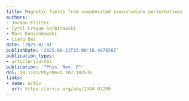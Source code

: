 ```yaml
---
title: Magnetic fields from compensated isocurvature perturbations
authors:
- Jordan Flitter
- Cyril Creque-Sarbinowski
- Marc Kamionkowski
- Liang Dai
date: '2023-01-01'
publishDate: '2025-08-21T15:06:16.487838Z'
publication_types:
- article-journal
publication: '*Phys. Rev. D*'
doi: 10.1103/PhysRevD.107.103536
links:
- name: arXiv
  url: https://arxiv.org/abs/2304.03299
---
```

